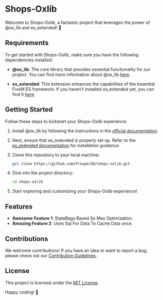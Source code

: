 # Shops-Oxlib

Welcome to Shops-Oxlib, a fantastic project that leverages the power of @ox_lib and es_extended! 🚀

## Requirements

To get started with Shops-Oxlib, make sure you have the following dependencies installed:

- **@ox_lib**: The core library that provides essential functionality for our project. You can find more information about @ox_lib [here](https://github.com/overextended/ox_lib).

- **es_extended**: This extension enhances the capabilities of the essential FiveM ES framework. If you haven't installed es_extended yet, you can find it [here](https://github.com/esx-framework/esx_core).

## Getting Started

Follow these steps to kickstart your Shops-Oxlib experience:

1. Install @ox_lib by following the instructions in the [official documentation](https://github.com/overextended/ox_lib).

2. Next, ensure that es_extended is properly set up. Refer to the [es_extended documentation](https://github.com/esx-framework/esx_core) for installation guidance.

3. Clone this repository to your local machine:

    ```bash
    git clone https://github.com/ProsperXD/shops-oxlib.git
    ```

4. Dive into the project directory:

    ```bash
    cd shops-oxlib
    ```

5. Start exploring and customizing your Shops-Oxlib experience!

## Features

- **Awesome Feature 1**: StateBags Based So Max Optimization.
- **Amazing Feature 2**: Uses Sql For Data To Cache Data once.

## Contributions

We welcome contributions! If you have an idea or want to report a bug, please check out our [Contribution Guidelines](CONTRIBUTING.md).

## License

This project is licensed under the [MIT License](LICENSE.md).

Happy coding! 🎉
